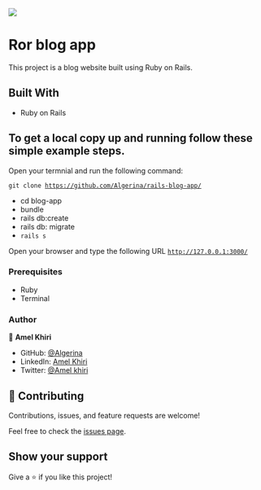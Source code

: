 ![](https://img.shields.io/badge/Microverse-blueviolet)
# Ror blog app

This project is a blog website built using Ruby on Rails.


## Built With

- Ruby on Rails
## To get a local copy up and running follow these simple example steps.

Open your termnial and run the following command:

<code>git clone https://github.com/Algerina/rails-blog-app/</code>
 - cd blog-app
 - bundle
 - rails db:create
 - rails db: migrate
 - <code>rails s</code> <br>

 Open your browser and type the following URL <code>http://127.0.0.1:3000/</code>


### Prerequisites

- Ruby
- Terminal

### Author


👤 **Amel Khiri**

- GitHub: [@Algerina](https://github.com/Algerina)
- LinkedIn: [Amel Khiri](https://linkedin.com/in/amel-khiri-qahwadji-37a550135)
- Twitter: [@Amel khiri](https://twitter.com/AmalQahwadji)


## 🤝 Contributing

Contributions, issues, and feature requests are welcome!

Feel free to check the [issues page](Algerina/ror-blog-app/).

## Show your support

Give a ⭐️ if you like this project!
